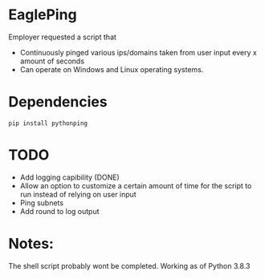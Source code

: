 # EaglePing

Employer requested a script that 
  - Continuously pinged various ips/domains taken from user input every x amount of seconds
  - Can operate on Windows and Linux operating systems.
  
  
# Dependencies


```
pip install pythonping
```



# TODO
- Add logging capibility (DONE)
- Allow an option to customize a certain amount of time for the script to run instead of relying on user input
- Ping subnets
- Add round to log output

# Notes:
The shell script probably wont be completed.
Working as of Python 3.8.3
